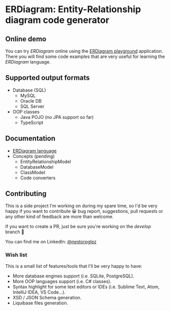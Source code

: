 # ERDiagram: Entity-Relationship diagram code generator

## Online demo

You can try _ERDiagram_ online using the [ERDiagram playground](http://erdiagram.nestorrente.com/) application.
There you will find some code examples that are very useful for learning the _ERDiagram_ language.

## Supported output formats

* Database (SQL)
    * MySQL
    * Oracle DB
    * SQL Server
* OOP classes
    * Java POJO (no JPA support so far)
    * TypeScript

## Documentation

* [ERDiagram language](docs/ERDiagram_language.md)
* Concepts (pending)
    + EntityRelationshipModel
    + DatabaseModel
    + ClassModel
    + Code converters

## Contributing

This is a side project I'm working on during my spare time, so I'd be very happy if you want to contribute :grinning: bug
report, suggestions, pull requests or any other kind of feedback are more than welcome.

If you want to create a PR, just be sure you're working on the _develop_ branch :slightly_smiling_face:

You can find me on LinkedIn: [@nestorpglez](https://www.linkedin.com/in/nestorpglez/)

### Wish list

This is a small list of features/tools that I'll be very happy to have:

* More database engines support (i.e. SQLite, PostgreSQL).
* More OOP languages support (i.e. C# classes).
* Syntax highlight for some text editors or IDEs (i.e. Sublime Text, Atom, IntelliJ IDEA, VS Code...).
* XSD / JSON Schema generation.
* Liquibase files generation.
